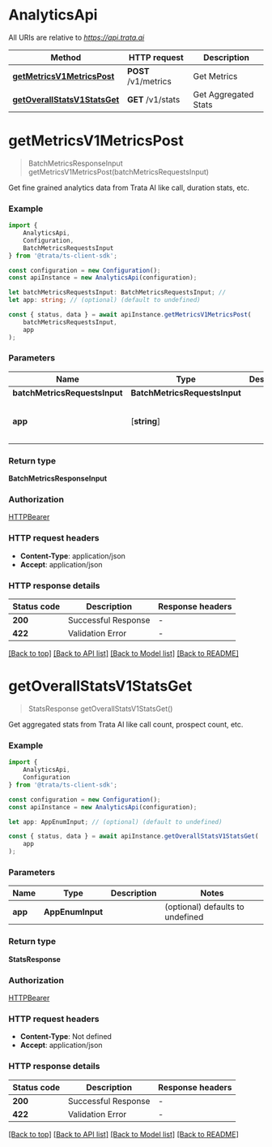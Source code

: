 # AnalyticsApi

All URIs are relative to *https://api.trata.ai*

|Method | HTTP request | Description|
|------------- | ------------- | -------------|
|[**getMetricsV1MetricsPost**](#getmetricsv1metricspost) | **POST** /v1/metrics | Get Metrics|
|[**getOverallStatsV1StatsGet**](#getoverallstatsv1statsget) | **GET** /v1/stats | Get Aggregated Stats|

# **getMetricsV1MetricsPost**
> BatchMetricsResponseInput getMetricsV1MetricsPost(batchMetricsRequestsInput)

Get fine grained analytics data from Trata AI like call, duration stats, etc.

### Example

```typescript
import {
    AnalyticsApi,
    Configuration,
    BatchMetricsRequestsInput
} from '@trata/ts-client-sdk';

const configuration = new Configuration();
const apiInstance = new AnalyticsApi(configuration);

let batchMetricsRequestsInput: BatchMetricsRequestsInput; //
let app: string; // (optional) (default to undefined)

const { status, data } = await apiInstance.getMetricsV1MetricsPost(
    batchMetricsRequestsInput,
    app
);
```

### Parameters

|Name | Type | Description  | Notes|
|------------- | ------------- | ------------- | -------------|
| **batchMetricsRequestsInput** | **BatchMetricsRequestsInput**|  | |
| **app** | [**string**] |  | (optional) defaults to undefined|


### Return type

**BatchMetricsResponseInput**

### Authorization

[HTTPBearer](../README.md#HTTPBearer)

### HTTP request headers

 - **Content-Type**: application/json
 - **Accept**: application/json


### HTTP response details
| Status code | Description | Response headers |
|-------------|-------------|------------------|
|**200** | Successful Response |  -  |
|**422** | Validation Error |  -  |

[[Back to top]](#) [[Back to API list]](../README.md#documentation-for-api-endpoints) [[Back to Model list]](../README.md#documentation-for-models) [[Back to README]](../README.md)

# **getOverallStatsV1StatsGet**
> StatsResponse getOverallStatsV1StatsGet()

Get aggregated stats from Trata AI like call count, prospect count, etc.

### Example

```typescript
import {
    AnalyticsApi,
    Configuration
} from '@trata/ts-client-sdk';

const configuration = new Configuration();
const apiInstance = new AnalyticsApi(configuration);

let app: AppEnumInput; // (optional) (default to undefined)

const { status, data } = await apiInstance.getOverallStatsV1StatsGet(
    app
);
```

### Parameters

|Name | Type | Description  | Notes|
|------------- | ------------- | ------------- | -------------|
| **app** | **AppEnumInput** |  | (optional) defaults to undefined|


### Return type

**StatsResponse**

### Authorization

[HTTPBearer](../README.md#HTTPBearer)

### HTTP request headers

 - **Content-Type**: Not defined
 - **Accept**: application/json


### HTTP response details
| Status code | Description | Response headers |
|-------------|-------------|------------------|
|**200** | Successful Response |  -  |
|**422** | Validation Error |  -  |

[[Back to top]](#) [[Back to API list]](../README.md#documentation-for-api-endpoints) [[Back to Model list]](../README.md#documentation-for-models) [[Back to README]](../README.md)

